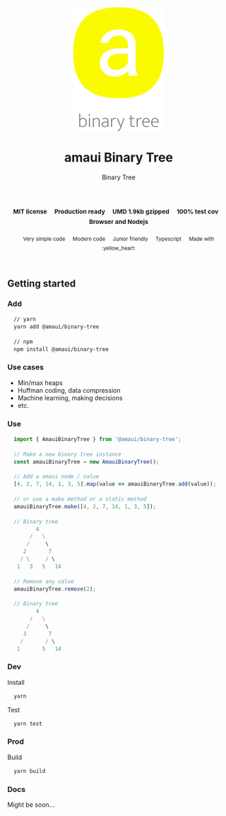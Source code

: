 
</br >
</br >

<p align='center'>
  <a target='_blank' rel='noopener noreferrer' href='#'>
    <img src='utils/images/logo.svg' alt='amaui logo' />
  </a>
</p>

<h1 align='center'>amaui Binary Tree</h1>

<p align='center'>
  Binary Tree
</p>

<br />

<h3 align='center'>
  <sub>MIT license&nbsp;&nbsp;&nbsp;&nbsp;</sub>
  <sub>Production ready&nbsp;&nbsp;&nbsp;&nbsp;</sub>
  <sub>UMD 1.9kb gzipped&nbsp;&nbsp;&nbsp;&nbsp;</sub>
  <sub>100% test cov&nbsp;&nbsp;&nbsp;&nbsp;</sub>
  <sub>Browser and Nodejs</sub>
</h3>

<p align='center'>
  <sub>Very simple code&nbsp;&nbsp;&nbsp;&nbsp;</sub>
  <sub>Modern code&nbsp;&nbsp;&nbsp;&nbsp;</sub>
  <sub>Junior friendly&nbsp;&nbsp;&nbsp;&nbsp;</sub>
  <sub>Typescript&nbsp;&nbsp;&nbsp;&nbsp;</sub>
  <sub>Made with :yellow_heart:</sub>
</p>

<br />

## Getting started

### Add

```sh
  // yarn
  yarn add @amaui/binary-tree

  // npm
  npm install @amaui/binary-tree
```

### Use cases
- Min/max heaps
- Huffman coding, data compression
- Machine learning, making decisions
- etc.

### Use

```javascript
  import { AmauiBinaryTree } from '@amaui/binary-tree';

  // Make a new binary tree instance
  const amauiBinaryTree = new AmauiBinaryTree();

  // Add a amaui node / value
  [4, 2, 7, 14, 1, 3, 5].map(value => amauiBinaryTree.add(value));

  // or use a make method or a static method
  amauiBinaryTree.make([4, 2, 7, 14, 1, 3, 5]);

  // Binary tree
         4
       /   \
      /     \
     2       7
    / \     / \
   1   3   5   14

  // Remove any value
  amauiBinaryTree.remove(2);

  // Binary tree
         4
       /   \
      /     \
     3       7
    /       / \
   1       5   14
```

### Dev

Install

```sh
  yarn
```

Test

```sh
  yarn test
```

### Prod

Build

```sh
  yarn build
```

### Docs

Might be soon...
